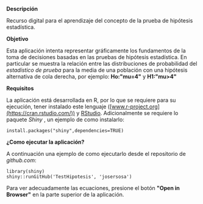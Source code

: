 
**Descripción**

Recurso digital para el aprendizaje del concepto de la prueba de hipótesis estadística.

**Objetivo**

Esta aplicación intenta representar gráficamente los fundamentos de la toma de decisiones basadas en las pruebas de hipótesis estadística. En particular se muestra la relación entre las distribuciones de probabilidad del _estadístico de prueba_ para la media de una población con una hipótesis alternativa de cola derecha, por ejemplo: **Ho:"mu=4"** y **H1:"mu>4"**

**Requisitos**

La aplicación está desarrollada en R, por lo que se requiere para su ejecución, tener instalado este lenguaje ([www.r-project.org](https://cran.rstudio.com/)) y [RStudio](https://www.rstudio.com/products/RStudio/#Desktop). Adicionalmente se requiere lo paquete _Shiny_ , un ejemplo de como instalarlo:

```{r}
install.packages("shiny",dependencies=TRUE)
```

**¿Como ejecutar la aplicación?**

A continuación una ejemplo de como ejecutarlo desde el repositorio de _github.com_:

```{r}
library(shiny)
shiny::runGitHub('TestHipotesis', 'josersosa')
```

Para ver adecuadamente las ecuaciones, presione el botón **"Open in Browser"** en la parte superior de la aplicación.
